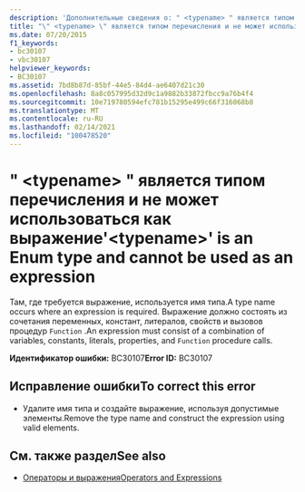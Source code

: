 ```yaml
---
description: 'Дополнительные сведения о: " <typename> " является типом Enum и не может использоваться как выражение'
title: "\" <typename> \" является типом перечисления и не может использоваться как выражение"
ms.date: 07/20/2015
f1_keywords:
- bc30107
- vbc30107
helpviewer_keywords:
- BC30107
ms.assetid: 7bd8b87d-85bf-44e5-84d4-ae6407d21c30
ms.openlocfilehash: 8a8c057995d32d9c1a9882b33872fbcc9a76b4f4
ms.sourcegitcommit: 10e719780594efc781b15295e499c66f316068b8
ms.translationtype: MT
ms.contentlocale: ru-RU
ms.lasthandoff: 02/14/2021
ms.locfileid: "100478520"
---
```

# <a name="typename-is-an-enum-type-and-cannot-be-used-as-an-expression"></a><span data-ttu-id="2b62d-103">" \<typename> " является типом перечисления и не может использоваться как выражение</span><span class="sxs-lookup"><span data-stu-id="2b62d-103">'\<typename>' is an Enum type and cannot be used as an expression</span></span>

<span data-ttu-id="2b62d-104">Там, где требуется выражение, используется имя типа.</span><span class="sxs-lookup"><span data-stu-id="2b62d-104">A type name occurs where an expression is required.</span></span> <span data-ttu-id="2b62d-105">Выражение должно состоять из сочетания переменных, констант, литералов, свойств и вызовов процедур `Function` .</span><span class="sxs-lookup"><span data-stu-id="2b62d-105">An expression must consist of a combination of variables, constants, literals, properties, and `Function` procedure calls.</span></span>  
  
 <span data-ttu-id="2b62d-106">**Идентификатор ошибки:** BC30107</span><span class="sxs-lookup"><span data-stu-id="2b62d-106">**Error ID:** BC30107</span></span>  
  
## <a name="to-correct-this-error"></a><span data-ttu-id="2b62d-107">Исправление ошибки</span><span class="sxs-lookup"><span data-stu-id="2b62d-107">To correct this error</span></span>  
  
- <span data-ttu-id="2b62d-108">Удалите имя типа и создайте выражение, используя допустимые элементы.</span><span class="sxs-lookup"><span data-stu-id="2b62d-108">Remove the type name and construct the expression using valid elements.</span></span>  
  
## <a name="see-also"></a><span data-ttu-id="2b62d-109">См. также раздел</span><span class="sxs-lookup"><span data-stu-id="2b62d-109">See also</span></span>

- [<span data-ttu-id="2b62d-110">Операторы и выражения</span><span class="sxs-lookup"><span data-stu-id="2b62d-110">Operators and Expressions</span></span>](../programming-guide/language-features/operators-and-expressions/index.md)
